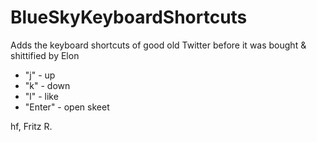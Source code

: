 # BlueSkyKeyboardShortcuts

Adds the keyboard shortcuts of good old Twitter 
before it was bought & shittified by Elon

- "j" - up
- "k" - down
- "l" - like
- "Enter" - open skeet

hf, Fritz R.
